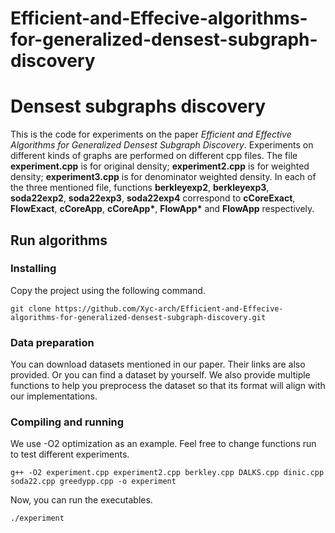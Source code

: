 # Efficient-and-Effecive-algorithms-for-generalized-densest-subgraph-discovery


# Densest subgraphs discovery
 
This is the code for experiments on the paper *Efficient and Effective Algorithms for Generalized Densest Subgraph Discovery*. Experiments on different kinds of graphs are performed on different cpp files. The file __experiment.cpp__ is for original density; __experiment2.cpp__ is for weighted density; __experiment3.cpp__ is for denominator weighted density. In each of the three mentioned file, functions __berkleyexp2__, __berkleyexp3__, __soda22exp2__, __soda22exp3__, __soda22exp4__ correspond to __cCoreExact__, __FlowExact__, __cCoreApp__, __cCoreApp*__, __FlowApp*__ and __FlowApp__ respectively.
 
## Run algorithms
 
### Installing
Copy the project using the following command.
 
```
git clone https://github.com/Xyc-arch/Efficient-and-Effecive-algorithms-for-generalized-densest-subgraph-discovery.git
```
 
### Data preparation
You can download datasets mentioned in our paper. Their links are also provided. Or you can find a dataset by yourself. We also provide multiple functions to help you preprocess the dataset so that its format will align with our implementations.
 
### Compiling and running
We use -O2 optimization as an example. Feel free to change functions run to test different experiments. 
```
g++ -O2 experiment.cpp experiment2.cpp berkley.cpp DALKS.cpp dinic.cpp soda22.cpp greedypp.cpp -o experiment
```
Now, you can run the executables. 

```
./experiment
```

 




